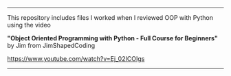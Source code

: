 ***
This repository includes files I worked when I reviewed OOP with Python using the video

__"Object Oriented Programming with Python - Full Course for Beginners"__ by Jim from JimShapedCoding

<https://www.youtube.com/watch?v=Ej_02ICOIgs>
***
